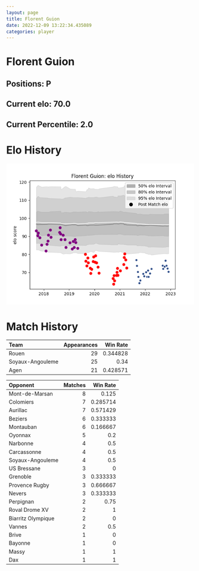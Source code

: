 ```yaml
---  
layout: page  
title: Florent Guion  
date: 2022-12-09 13:22:34.435089  
categories: player  
---
```

# Florent Guion

## Positions: P

## Current elo: 70.0

## Current Percentile: 2.0

# Elo History


![elo history](history_FlorentGuion.png)
# Match History


| Team             |   Appearances |   Win Rate |
|:-----------------|--------------:|-----------:|
| Rouen            |            29 |   0.344828 |
| Soyaux-Angouleme |            25 |   0.34     |
| Agen             |            21 |   0.428571 |

| Opponent           |   Matches |   Win Rate |
|:-------------------|----------:|-----------:|
| Mont-de-Marsan     |         8 |   0.125    |
| Colomiers          |         7 |   0.285714 |
| Aurillac           |         7 |   0.571429 |
| Beziers            |         6 |   0.333333 |
| Montauban          |         6 |   0.166667 |
| Oyonnax            |         5 |   0.2      |
| Narbonne           |         4 |   0.5      |
| Carcassonne        |         4 |   0.5      |
| Soyaux-Angouleme   |         4 |   0.5      |
| US Bressane        |         3 |   0        |
| Grenoble           |         3 |   0.333333 |
| Provence Rugby     |         3 |   0.666667 |
| Nevers             |         3 |   0.333333 |
| Perpignan          |         2 |   0.75     |
| Roval Drome XV     |         2 |   1        |
| Biarritz Olympique |         2 |   0        |
| Vannes             |         2 |   0.5      |
| Brive              |         1 |   0        |
| Bayonne            |         1 |   0        |
| Massy              |         1 |   1        |
| Dax                |         1 |   1        |